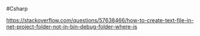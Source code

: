 #Csharp 

https://stackoverflow.com/questions/57638466/how-to-create-text-file-in-net-project-folder-not-in-bin-debug-folder-where-is
